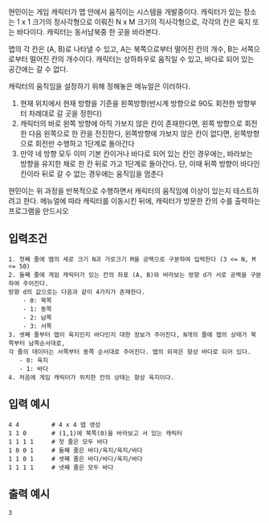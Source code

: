 현민이는 게임 캐릭터가 맵 안에서 움직이는 시스템을 개발중이다.
캐릭터가 있는 장소는 1 x 1 크기의 정사각형으로 이뤄진 N x M 크기의 직사각형으로,
각각의 칸은 육지 또는 바다이다. 캐릭터는 동서남북중 한 곳을 바라본다.

맵의 각 칸은 (A, B)로 나타낼 수 있고, A는 북쪽으로부터 떨어진 칸의 개수, 
B는 서쪽으로부터 떨어진 칸의 개수이다. 캐릭터는 상하좌우로 움직일 수 있고, 
바다로 되어 있는 공간에는 갈 수 없다.

캐릭터의 움직임을 설정하기 위해 정해놓은 메뉴얼은 이러하다.
1. 현재 위치에서 현재 방향을 기준을 왼쪽방향(반시계 방향으로 90도 회전한 방향부터 차례대로 갈 곳을 정한다)
2. 캐릭터의 바로 왼쪽 방향에 아직 가보지 않은 칸이 존재한다면, 왼쪽 방향으로 회전한 다음 왼쪽으로 한 칸을 전진한다, 
왼쪽방향에 가보지 않은 칸이 없다면, 왼쪽방향으로 회전만 수행하고 1단계로 돌아간다
3. 만약 네 방향 모두 이미 기본 칸이거나 바다로 되어 있는 칸인 경우에는, 바라보는 방향을 유지한 채로
한 칸 뒤로 가고 1단계로 돌아간다. 단, 이때 뒤쪽 방향이 바다인 칸이라 뒤로 갈 수 없는 경우에는 움직임을 멈춘다

현민이는 위 과정을 반복적으로 수행하면서 캐릭터의 움직임에 이상이 있는지 테스트하려고 한다.
메뉴얼에 따라 캐릭터를 이동시킨 뒤에, 캐릭터가 방문한 칸의 수를 출력하는 프로그램을 만드시오

## 입력조건
```
1. 첫째 줄에 맴의 세로 크기 N과 가로크기 M을 공백으로 구분하여 입력한다 (3 <= N, M <= 50)
2. 둘째 줄에 게임 캐릭터가 있는 칸의 좌표 (A, B)와 바라보는 방향 d가 서로 공백을 구분하여 주어진다.
방향 d의 값으로는 다음과 같이 4가지가 존재한다.
    - 0: 북쪽
    - 1: 동쪽
    - 2: 남쪽
    - 3: 서쪽
3. 셋째 줄부터 맵이 육지인지 바다인지 대한 정보가 주어진다, N개의 줄에 맵의 상태가 북쪽부터 남쪽순서대로,
각 줄의 데이터는 서쪽부터 동쪽 순서대로 주어진다. 맵의 외곽은 항상 바다로 되어 있다.
   - 0: 육지
   - 1: 바다
4. 처음에 게임 캐릭터가 위치한 칸의 상태는 항상 육지이다.
```

## 입력 예시
```
4 4         # 4 x 4 맵 생성
1 1 0       # (1,1)에 북쪽(0)을 바라보고 서 있는 캐릭터
1 1 1 1     # 첫 줄은 모두 바다
1 0 0 1     # 둘째 줄은 바다/육지/육지/바다
1 1 0 1     # 셋째 줄은 바다/바다/육지/바다
1 1 1 1     # 넷째 줄은 모두 바다
```
## 출력 예시
```
3
```